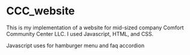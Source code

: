 # CCC_website

This is my implementation of a website for mid-sized company Comfort Community Center LLC. I used Javascript, HTML, and CSS.

Javascript uses for hamburger menu and faq accordion
